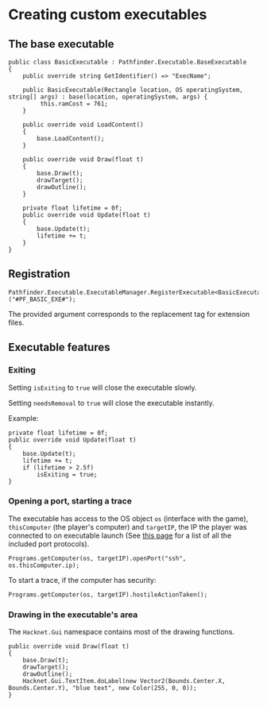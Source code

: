 # Creating custom executables

## The base executable

```CSharp
public class BasicExecutable : Pathfinder.Executable.BaseExecutable
{
    public override string GetIdentifier() => "ExecName";

    public BasicExecutable(Rectangle location, OS operatingSystem, string[] args) : base(location, operatingSystem, args) {
         this.ramCost = 761;
    }

    public override void LoadContent()
    {
        base.LoadContent();
    }

    public override void Draw(float t)
    {
        base.Draw(t);
        drawTarget();
        drawOutline();
    }

    private float lifetime = 0f;
    public override void Update(float t)
    {
        base.Update(t);
        lifetime += t;
    }
}
```

## Registration

```CSharp
Pathfinder.Executable.ExecutableManager.RegisterExecutable<BasicExecutable>("#PF_BASIC_EXE#");
```

The provided argument corresponds to the replacement tag for extension files.

## Executable features

### Exiting

Setting `isExiting` to `true` will close the executable slowly.

Setting `needsRemoval` to `true` will close the executable instantly.

Example:

```CSharp
private float lifetime = 0f;
public override void Update(float t)
{
    base.Update(t);
    lifetime += t;
    if (lifetime > 2.5f)
        isExiting = true;
}
```

### Opening a port, starting a trace

The executable has access to the OS object `os` (interface with the game), `thisComputer` (the player's computer) and `targetIP`, the IP the player was connected to on executable launch (See [this page](ports.md#protocol-list) for a list of all the included port protocols).

```CSharp
Programs.getComputer(os, targetIP).openPort("ssh", os.thisComputer.ip);
```

To start a trace, if the computer has security:

```CSharp
Programs.getComputer(os, targetIP).hostileActionTaken();
```

### Drawing in the executable's area

The `Hacknet.Gui` namespace contains most of the drawing functions.

```CSharp
public override void Draw(float t)
{
    base.Draw(t);
    drawTarget();
    drawOutline();
    Hacknet.Gui.TextItem.doLabel(new Vector2(Bounds.Center.X, Bounds.Center.Y), "blue text", new Color(255, 0, 0));
}
```
